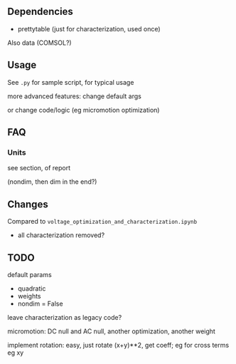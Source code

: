 ## Dependencies
- prettytable (just for characterization, used once)

Also data (COMSOL?)

## Usage
See `.py` for sample script, for typical usage

more advanced features: change default args

or change code/logic (eg micromotion optimization)



## FAQ

### Units
see section, of report

(nondim, then dim in the end?)

## Changes
Compared to `voltage_optimization_and_characterization.ipynb`
- all characterization removed?

## TODO

default params
- quadratic
- weights
- nondim = False

leave characterization as legacy code?

micromotion: DC null and AC null, another optimization, another weight

implement rotation: easy, just rotate (x+y)**2, get coeff; eg for cross terms eg xy

